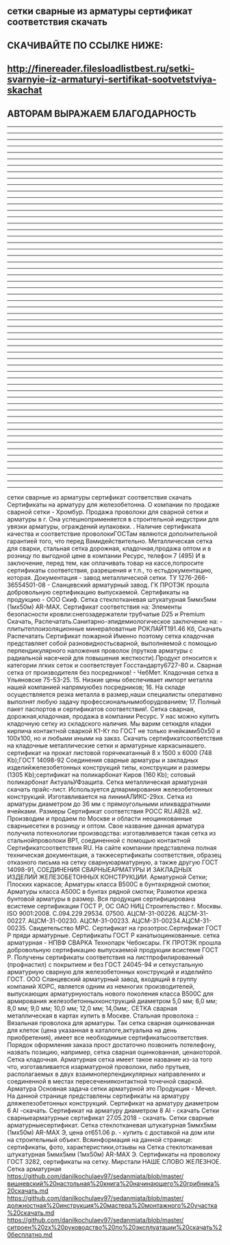 сетки сварные из арматуры сертификат соответствия скачать
--------------------------------------------------
СКАЧИВАЙТЕ ПО ССЫЛКЕ НИЖЕ:
--------------------------------------------------
http://finereader.filesloadlistbest.ru/setki-svarnyie-iz-armaturyi-sertifikat-sootvetstviya-skachat
--------------------------------------------------
АВТОРАМ ВЫРАЖАЕМ БЛАГОДАРНОСТЬ
--------------------------------------------------
--------------------------------------------------
--------------------------------------------------
--------------------------------------------------
--------------------------------------------------
--------------------------------------------------
--------------------------------------------------
--------------------------------------------------
--------------------------------------------------
--------------------------------------------------
--------------------------------------------------
--------------------------------------------------
--------------------------------------------------
--------------------------------------------------
--------------------------------------------------
--------------------------------------------------
--------------------------------------------------
--------------------------------------------------
--------------------------------------------------
--------------------------------------------------
--------------------------------------------------
--------------------------------------------------
--------------------------------------------------
--------------------------------------------------
--------------------------------------------------
--------------------------------------------------
--------------------------------------------------
--------------------------------------------------
--------------------------------------------------
--------------------------------------------------
--------------------------------------------------
--------------------------------------------------
--------------------------------------------------
--------------------------------------------------
--------------------------------------------------
--------------------------------------------------
--------------------------------------------------
--------------------------------------------------
--------------------------------------------------
--------------------------------------------------
--------------------------------------------------
--------------------------------------------------
--------------------------------------------------
--------------------------------------------------
--------------------------------------------------
--------------------------------------------------
--------------------------------------------------
--------------------------------------------------
--------------------------------------------------
--------------------------------------------------
--------------------------------------------------
--------------------------------------------------
--------------------------------------------------
--------------------------------------------------
--------------------------------------------------
--------------------------------------------------
--------------------------------------------------
--------------------------------------------------
сетки сварные из арматуры сертификат соответствия скачать Сертификаты на арматуру для железобетонна. О компании по продаже сварной сетки - Хромбур. Продажа проволоки для сварной сетки и арматуры в г.  Она успешноприменяется в строительной индустрии для увязки арматуры, ограждений иупаковки. . Наличие сертификата качества и соответствие проволокиГОСТам являются дополнительной гарантией того, что перед Вамидействительно. Металлическая сетка для сварки, стальная сетка дорожная, кладочная,продажа оптом и в розницу по выгодной цене в компании Ресурс, телефон 7 (495)  И в заключение, перед тем, как оплачивать товар на кассе,попросите сертификаты соответствия, разрешения и т.п., то естьдокументацию, которая. Документация - завод металлической сетки. ТУ 1276-266-36554501-08 - Сланцевский арматурный завод. ГК ПРОТЭК прошла добровольную сертификацию выпускаемой. Сертификаты на продукцию - ООО Скиф. Сетка стеклотканевая штукатурная 5ммх5мм (1мх50м) AR-MAX. Сертификат соответствия на: Элементы безопасности кровли:снегозадержатели трубчатые D25 и Premium  Скачать, Распечатать.Санитарно-эпидемиологическое заключение на: - плитытеплоизоляционные минераловатные РОКЛАЙТ191.46 Кб, Скачать Распечатать  Сертификат пожарной
Именно поэтому сетка кладочная представляет собой разновидностьсварной, выполняемой с помощью перпендикулярного наложения проволок (прутков арматуры с радиальной насечкой для повышения жесткости).Продукт относится к категории лгких сеток и соответствует Госстандарту6727-80 и. Сварная сетка от производителя без посредников! - ЧебМет. Кладочная сетка в Ульяновске  75-53-25. 15. Низкие цены обеспечивает импорт металла нашей компанией напрямуюбез посредников; 16. На складе осуществляется резка металла в размер,наши специалисты оперативно выполнят любую задачу профессиональнымоборудованием; 17. Полный пакет паспортов и сертификатов соответствия!. Сетка сварная, дорожная,кладочная, продажа в компании Ресурс. У нас можно купить кладочную сетку из складского наличия. Мы варим сеткидля кладки кирпича контактной сваркой К1-Кт по ГОСТ не только ячейками50х50 и 100х100, но и любыми иными на заказ. Скачать сертификатсоответствия на кладочные металлические сетки и арматурные каркасынашего. сертификат на прокат листовой горячекатанный 8 х 1500 х 6000 (748 Kb);ГОСТ 14098-92 Соединения сварные арматуры и закладных изделийжелезобетонных конструкций типы, конструкции и размеры (1305 Kb);сертификат на поликарбонат Киров (160 Kb); сотовый поликарбонат АктуальУФзащита. Сетка металлическая арматурная скачать прайс-лист. Используется дляармирования железобетонных конструкций. Изготавливается на линииАЛИКС-29хх. Сетка из арматуры диаметром до 36 мм с прямоугольными иликвадратными ячейками. Размеры  Сертификат соответствия  POCC RU.AB28. м2. Производим и продаем по Москве и области неоцинкованные сварныесетки в розницу и оптом.  Свое название данная арматура получила потехнологии производства: изготавливается такая сетка из стальнойпроволоки ВР1, соединенной с помощью контактной  Сертификатсоответствия  RU. На сайте компании представлена полная техническая документация, а такжесертификаты соответствия, образец отказного письма на сетку сварнуюарматурную, а также другую  ГОСТ 14098-91, СОЕДИНЕНИЯ СВАРНЫЕАРМАТУРЫ И ЗАКЛАДНЫХ ИЗДЕЛИЙ ЖЕЛЕЗОБЕТОННЫХ КОНСТРУКЦИИ.
Арматурной Сетки; Плоских каркасов; Арматуры класса В500С в бунтахрядной смотки; Арматуры класса А500С в бунтах рядной смотки; Размотки ирезка бунтовой арматуры в размер. Вся продукция сертифицирована всистеме сертификации ГОСТ Р, ОС ОАО НИЦ Строительство г. Москвы. ISO 9001:2008.  C.094.229.29534. 07500. АЦСМ-31-00226. АЦСМ-31-00227. АЦСМ-31-00230. АЦСМ-31-00233. АЦСМ-31-00234.АЦСМ-31-00235. Свидетельство МРС. Сертификат на грозотрос.Сертификат ГОСТ Р пряди арматурные. Сертификаты ГОСТ Р канатыоцинкованные. сетка арматурная - НПВФ СВАРКА Технопарк Чебоксары. ГК ПРОТЭК прошла добровольную сертификацию выпускаемой продукции всистеме ГОСТ Р. Получены сертификаты соответствия на листпрофилированный (профнастил) с покрытием и без ГОСТ 24045-94 и сеткустальную арматурную сварную для железобетонных конструкций и изделийпо ГОСТ. ООО Сланцевский арматурный завод, входящий в группу компаний ХОРС, является одним из немногих производителей, выпускающих арматурнуюсталь нового поколения класса В500С для армирования железобетонныхконструкций диаметром 5,0 мм; 6,0 мм; 8,0 мм; 9,0 мм; 10,0 мм; 12,0 мм; 14,0мм;. СЕТКА сварная металлическая в картах купить в Москве. Стальная проволока :: Вязальная проволока для арматуры. Так сетка сварная оцинкованная для клеток (цена указанная в каталоге,актуальна на день приобретения), имеет все необходимые сертификатысоответствия. Порядок оформления заказа прост  достаточно позвонить потелефону, назвать позицию, например, сетка сварная оцинкованная, ценакоторой. Сетка кладочная. Арматурная сетка имеет такое название из-за того что, изготавливается изарматурной проволоки, либо прутьев, располагаемых в двух взаимноперпендикулярных направлениях и соединенной в местах пересеченияконтактной точечной сваркой. Арматура Основная задача сетки арматурной это
Продукция - Мечел. На данной странице представлены сертификаты на арматуру дляжелезобетонных конструкций. Сертификат на арматуру диаметром 6 AI -скачать. Сертификат на арматуру диаметром 8 AI - скачать  Сетки сварныеарматурные сертификат 27.05.2018 - скачать. Сетки сварные арматурныесертификат. Сетка стеклотканевая штукатурная 5ммх5мм (1мх50м) AR-MAX Э, цена от651.06 р. - купить с доставкой на дом или на строительный объект. Всяинформация на данной странице: сертификаты, фото, характеристики,отзывы на Сетка стеклотканевая штукатурная 5ммх5мм (1мх50м) AR-MAX Э. Сертификаты на проволоку ГОСТ 3282, сертификаты на сетку. Мирстали  НАШЕ СЛОВО ЖЕЛЕЗНОЕ. Сетка арматурная
https://github.com/danilkochulaev97/sedanmiata/blob/master/вишневский%20настольная%20книга%20начинающего%20грибника%20скачать.md
https://github.com/danilkochulaev97/sedanmiata/blob/master/должностная%20инструкция%20мастера%20монтажного%20участка%20скачать.md
https://github.com/danilkochulaev97/sedanmiata/blob/master/ситроен%20zx%20руководство%20по%20эксплуатации%20скачать%20бесплатно.md